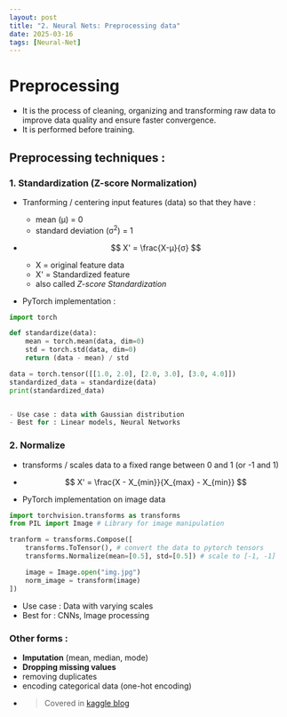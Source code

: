 ```yaml
---
layout: post
title: "2. Neural Nets: Preprocessing data"
date: 2025-03-16
tags: [Neural-Net]
---
```


# Preprocessing
- It is the process of cleaning, organizing and transforming raw data to improve data quality and ensure faster convergence.
- It is performed before training.

## Preprocessing techniques :

### 1. Standardization (Z-score Normalization)
-  Tranforming / centering input features (data) so that they have :
    - mean (μ) = 0
    - standard deviation (σ<sup>2</sup>) = 1

- $$ X' = \frac{X-μ}{σ} $$
    - X = original feature data
    - X' = Standardized feature
    - also called _Z-score Standardization_

- PyTorch implementation :

```python
import torch

def standardize(data):
    mean = torch.mean(data, dim=0)
    std = torch.std(data, dim=0)
    return (data - mean) / std

data = torch.tensor([[1.0, 2.0], [2.0, 3.0], [3.0, 4.0]])
standardized_data = standardize(data)
print(standardized_data)


- Use case : data with Gaussian distribution
- Best for : Linear models, Neural Networks
```
### 2. Normalize
- transforms / scales data to a fixed range between 0 and 1 (or -1 and 1)

- $$ X' = \frac{X - X_{min}}{X_{max} - X_{min}} $$

- PyTorch implementation on image data

```python
import torchvision.transforms as transforms
from PIL import Image # Library for image manipulation

tranform = transforms.Compose([
    transforms.ToTensor(), # convert the data to pytorch tensors
    transforms.Normalize(mean=[0.5], std=[0.5]) # scale to [-1, -1]

    image = Image.open("img.jpg")
    norm_image = transform(image)
])
```
- Use case : Data with varying scales
- Best for : CNNs, Image processing

### Other forms :
- **Imputation** (mean, median, mode)
- **Dropping missing values**
- removing duplicates
- encoding categorical data (one-hot encoding)
- > Covered in [kaggle blog](https://kush-singh-26.github.io/blogs/2025/02/14/kaggle.html) 